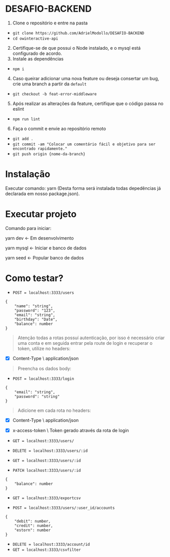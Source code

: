 ﻿# DESAFIO-BACKEND
1. Clone o repositório e entre na pasta
- `git clone https://github.com/AdrielModollo/DESAFIO-BACKEND`
- `cd owinteractive-api`

2. Certifique-se de que possui o Node instalado, e o mysql está configurado de acordo.
3. Instale as dependências
- `npm i`

4. Caso queirar adicionar uma nova feature ou deseja consertar um bug, crie uma branch a partir da `default`
- `git checkout -b feat-error-middleware`

5. Após realizar as alterações da feature, certifique que o código passa no eslint
- `npm run lint`

6. Faça o commit e envie ao repositório remoto
- `git add .`
- `git commit -am "Colocar um comentário fácil e objetivo para ser encontrado rapidamente."`
- `git push origin {nome-da-branch}`

# Instalação

Executar comando: yarn
(Desta forma será instalada todas depedências já declarada em nosso package.json).

# Executar projeto

Comando para iniciar: 

yarn dev  <- Em desenvolvimento

yarn mysql <- Iniciar e banco de dados

yarn seed <- Popular banco de dados

# Como testar?

- `POST = localhost:3333/users`

```
{
    "name": "string",
    "password": "123",
    "email": "string",
    "birthday": "Date",
    "balance": number
}
```

>Atenção todas a rotas possuí autenticação, por isso é necessário criar uma conta e em seguida entrar pela route de login e recuperar o token, utilize no headers: 

- [x] Content-Type \ application/json

>Preencha os dados body:

- `POST = localhost:3333/login`

```
{
    "email": "string",
    "password": "string"
}
```

>Adicione em cada rota no headers: 

- [x] Content-Type \ application/json

- [x] x-access-token \ Token gerado através da rota de login


- `GET = localhost:3333/users/`
- `DELETE = localhost:3333/users/:id`
- `GET = localhost:3333/users/:id`

- `PATCH localhost:3333/users/:id`

```
{
    "balance": number
}
```

- `GET = localhost:3333/exportcsv`

- `POST = localhost:3333/users/:user_id/accounts`

```
{
    "debit": number,
    "credit": number,
    "estorn": number
}
```

- `DELETE = localhost:3333/account/id`
- `GET = localhost:3333/csvfilter`
